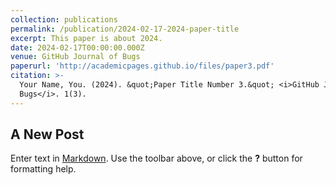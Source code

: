 ```yaml
---
collection: publications
permalink: /publication/2024-02-17-2024-paper-title
excerpt: This paper is about 2024.
date: 2024-02-17T00:00:00.000Z
venue: GitHub Journal of Bugs
paperurl: 'http://academicpages.github.io/files/paper3.pdf'
citation: >-
  Your Name, You. (2024). &quot;Paper Title Number 3.&quot; <i>GitHub Journal of
  Bugs</i>. 1(3).
---
```

## A New Post

Enter text in [Markdown](http://daringfireball.net/projects/markdown/). Use the toolbar above, or click the **?** button for formatting help.
